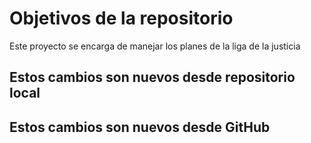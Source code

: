 # Objetivos de la repositorio

Este proyecto se encarga de manejar los planes de la liga de la justicia


## Estos cambios son nuevos desde repositorio local
## Estos cambios son nuevos desde GitHub
